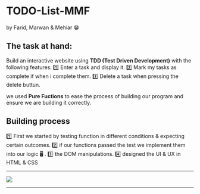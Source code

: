 #  TODO-List-MMF
by Farid, Marwan & Mehiar :grin: 

## The task at hand:
Build an interactive website using **TDD (Test Driven Development)** with the following features: 
:one: Enter a task and display it. 
:two: Mark my tasks as complete if when i complete them.
:three: Delete a task when pressing the delete buttun.

we used **Pure Fuctions** to ease the process of building our program and ensure we are building it correctly.

## Building process
:one: First we started by testing function in different conditions & expecting certain outcomes.
:two: if our functions passed the test we implement them into our logic :desktop_computer: .
:three: the DOM manipulations.
:four: designed the UI & UX in HTML & CSS

-------------------------

![](https://i.imgur.com/AqTDJ9d.png)

-------------------------
